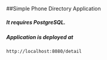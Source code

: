 ##Simple Phone Directory Application

##### It requires PostgreSQL.
##### Application is deployed at 

```
http://localhost:8080/detail
```
